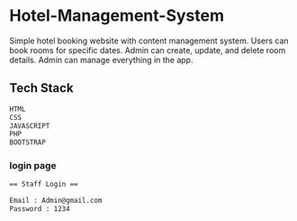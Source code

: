 # Hotel-Management-System

Simple hotel booking website with content management system. Users can book rooms for specific dates. Admin can create, update, and delete room details. Admin can manage everything in the app.

## Tech Stack 

```sh
HTML
CSS
JAVASCRIPT
PHP
BOOTSTRAP 
```


### login page

```sh
== Staff Login ==

Email : Admin@gmail.com
Password : 1234
```
